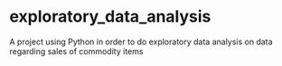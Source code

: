 # exploratory_data_analysis
A project using Python in order to do exploratory data analysis on data regarding sales of commodity items
